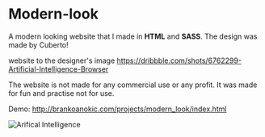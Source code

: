 # Modern-look

A modern looking website that I made in **HTML** and **SASS**. The design was made by Cuberto!

website to the designer's image https://dribbble.com/shots/6762299-Artificial-Intelligence-Browser

The website is not made for any commercial use or any profit. It was made for fun and practise not for use.

Demo: http://brankoanokic.com/projects/modern_look/index.html

![Arifical Intelligence](https://i.ibb.co/56kbhy5/screencapture-127-0-0-1-3000-2019-10-25-12-21-34.png)
